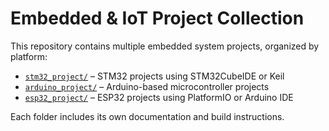 # Embedded & IoT Project Collection

This repository contains multiple embedded system projects, organized by platform:

- [`stm32_project/`](./stm32_project) – STM32 projects using STM32CubeIDE or Keil
- [`arduino_project/`](./Arduino_project) – Arduino-based microcontroller projects
- [`esp32_project/`](./ESP32_project) – ESP32 projects using PlatformIO or Arduino IDE

Each folder includes its own documentation and build instructions.
